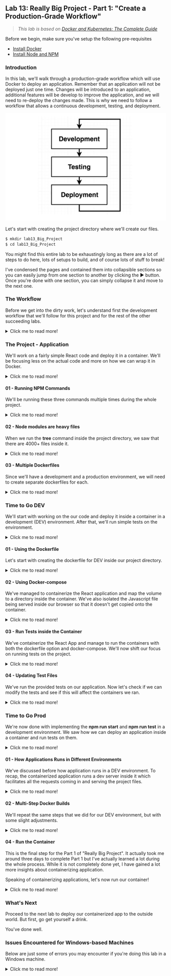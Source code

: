 ## Lab 13: Really Big Project - Part 1: "Create a Production-Grade Workflow"

> *This lab is based on [Docker and Kubernetes: The Complete Guide](https://www.udemy.com/course/docker-and-kubernetes-the-complete-guide/)*

Before we begin, make sure you've setup the following pre-requisites

  - [Install Docker](../README.md#pre-requisites)
  - [Install Node and NPM](../README.md#pre-requisites)
  <!-- - [Install Go](../README.md#pre-requisites) -->

### Introduction

In this lab, we'll walk through a production-grade workflow which will use Docker to deploy an application. Remember that an application will not be deployed just one time. Changes will be introduced to an application, additional features will be develop to improve the application, and we will need to re-deploy the changes made. This is why we need to follow a workflow that allows a continuous development, testing, and deployment.

<p align="center">
  <img src="../Images/lab13prodworkflow3.png">
</p>

Let's start with creating the project directory where we'll create our files.

```bash
$ mkdir lab13_Big_Project 
$ cd lab13_Big_Project
```

You might find this entire lab to be exhaustingly long as there are a lot of steps to do here, lots of setups to build, and of course lots of stuff to break!

I've condensed the pages and contained them into collapsible sections so you can easily jump from one section to another by clicking the ▶ button. Once you're done with one section, you can simply collapse it and move to the next one.

### The Workflow

Before we get into the dirty work, let's understand first the development workflow that we'll follow for this project and for the rest of the other succeeding labs.

<details><summary> Click me to read more! </summary>
 

<p align=center>
<img src="../Images/lab13prodworkflowcorrectnumbered.png">
</p>

1. We'll have a Github repository which will serve as the central source of truth. The repo will have two branches: 
    - The feature branch is the development branch.
    - The master branch will have the final clean working code that will be deployed to our hosting provider.
2. We (the developer) always pulls the code from the feature branch down to our local machine. We can then make changes on the local copy of the codebase
3. We'll then push the changes back to the feature branch.
4. Create a pull request (PR) to merge the changes in feature branch over to the master branch.
5. Application is automatically pushed to Travis CI to run tests on the code.
6. After the tests pass, the PR is then merged to master.
7. Code is pushed to Travis CI again to run tests.
8. After the tests pass, deploy the application to AWS Elastic Beanstalk.

Here's another way to look at it:

<p align="center">
<img src="../Images/lab13prodworkflowflowchart2.png">
</p>
 
</details>

### The Project - Application

We'll work on a fairly simple React code and deploy it in a container. We'll be focusing less on the actual code and more on how we can wrap it in Docker. 

<details><summary> Click me to read more! </summary>

> *Note: If you are using Windows machines, you might encounter some issues. You may refer to the [Issues Encountered for Windows-based Machines](#issues-encountered-for-windows-based-machines)**

Before we proceed, make sure you've installed NodeJS and NPM. You can check out the [pre-requisites section]((../README.md#pre-requisites)) to know more.

Start with generating the app using **npx** to get the most current current libraries and resolve any depency conflicts. Note that there are two ways to do this.

**Before npm@.5.2.0**

```bash
$ npm install -g create-react-app
$ create-react-app client 
```

**As of npm@5.2.0 (recommended)**

```bash
$ npx create-react-app client 
```

We'll generate the project using the recommended approach. Enter "y" when prompted with the "Ok to proceed? (y)" message. More details on the CRA usage with npx can be found in the [official docs.](https://create-react-app.dev/docs/getting-started#quick-start)

It should return the following message:

<details><summary> create-react-app: output </summary>
 
```bash
Success! Created client at /home/ubuntu/client
Inside that directory, you can run several commands:

  npm start
    Starts the development server.

  npm run build
    Bundles the app into static files for production.

  npm test
    Starts the test runner.

  npm run eject
    Removes this tool and copies build dependencies, configuration files
    and scripts into the app directory. If you do this, you can’t go back!

We suggest that you begin by typing:

  cd client
  npm start

Happy hacking! 
```

</details>
<br>

We named the project "client" but we can also give it a different name, like:

```bash
$ npx create-react-app proj-eden-frontend
```

We'll use the **proj-eden-frontend** as our React application. A folder should be created for this project.

```bash
$ ls -l
total 8
drwxrwxr-x 6 ubuntu ubuntu 4096 Jun 27 09:53 client
drwxrwxr-x 6 ubuntu ubuntu 4096 Jun 27 10:00 proj-eden-frontend 
```

</details>

#### 01 - Running NPM Commands 

We'll be running these three commands multiple times during the whole project.

<details><summary> Click me to read more! </summary>
<br>

**npm run start**
A development-only command which starts up a development server to host the application and to make it available inside our web browser. Note that this is NOT USED FOR PRODUCTION.

**npm run test**
This run tests associated with the project. All tests should pass before we can deploy our application.

**npm run build**
This concatenates all the Javascript projects files into one single file. This file will then be served to the production environment.

Let's go back to our React app, **proj-eden-frontend**.

```bash
$ cd proj-eden-frontend
```

##### npm run test

Let's try running tests. Run the command below and enter "a" to run all tests. Press "q" to quit.

```bash
$ npm run test 
```

<p align=center>
<img src="../Images/lab13npmruntest1.png">
</p><p align=center>
<img src="../Images/lab13npmruntest2.png">
</p>

##### npm run build 

Now try to run **build.**

```bash
$ npm run build 
``` 

You should get the output below.

<details><summary> npm run build: output </summary>

```bash
Creating an optimized production build...
Compiled successfully.

File sizes after gzip:

  46.6 kB  build/static/js/main.f62b9e1e.js
  1.78 kB  build/static/js/787.e4717afd.chunk.js
  541 B    build/static/css/main.073c9b0a.css

The project was built assuming it is hosted at /.
You can control this with the homepage field in your package.json.

The build folder is ready to be deployed.
You may serve it with a static server:

  npm install -g serve
  serve -s build

Find out more about deployment here:

  https://cra.link/deployment 
```

</details>
<br>

You should now have the **build** folder created inside the **proj-eden-frontend** directory. If you try to run **tree**, it will display all the files and directory which are all nested inside. You should have around 4000+ files inside this project directory.

```bash
$ tree

4703 directories, 35518 files
```

These are the two files which we'll serve as a website.

```bash
$ ll build/index.html 
$ ll build/src/App.js
```

##### npm run start 

Finally, let's start a development server.

```bash
$ npm run start 
```

It should automatically open your web browser. If it doesn't, get your IP from the terminal.

```bash
$ curl ipecho.net/plain; echo 
```

Open your web browser and navigate to the IP address followed by port 3000, like this:

```bash
54.179.200.135:3000/
```

You should now see the React page.

<p align=center>
<img src="../Images/lab13reactnpmrunbuild1.png">
</p>

</details>

#### 02 - Node modules are heavy files 

When we run the **tree** command inside the project directory, we saw that there are 4000+ files inside it. 

<details><summary> Click me to read more! </summary>

Majority of these files are actually **node modules** which are dependencies that the React need to run the application. 

```bash
$ tree node_modules/ 
```

If we're running locally, we will definitely need these dependencies. But since we'll be containerizing the application, we can simply delete this folder.

```bash
$ rm -r node_modules 
```

When you check in your browser again, you should now see error messages. This is alright as we'll run everything inside a container in the next steps.

<p align=center>
<img src="../Images/lab13reactappunreachable.png">
</p>

</details>

#### 03 - Multiple Dockerfiles

Since we'll have a development and a production environment,  we will need to create separate dockerfiles for each.

<details><summary> Click me to read more! </summary>

Here's what we'll try to do:

<p align=center>
<img src="../Images/lab13multidockerfile.png">
</p>

</details>

### Time to Go DEV

We'll start with working on the our code and deploy it inside a container in a development (DEV) environment. After that, we'll run simple tests on the environment.

<details><summary> Click me to read more! </summary>

To understand how our containerized application will work in a DEV environment,

<p align=center>
<img src="../Images/lab13howappwillworkindevenvironmeent.png">
</p>

1. We will launch a development server inside our container which will receive requests from outside the container.
2. When we access the application from our web browser, our web browser will send requests to the app inside the container.
3. The dev server handles the incoming requests, takes the html and js files and sends them back to the browser where it will be served.

</details>

#### 01 - Using the Dockerfile

Let's start with creating the dockerfile for DEV inside our project directory.

<details><summary> Click me to read more! </summary>

##### Create the Dockerfile and Build the Image

```bash
$ vim dockerfile.dev
```

<details><summary> dockerfile.dev </summary>

```bash
# Uses node:alpine as base image
FROM node:alpine

# Creates working directory
WORKDIR '/app' 

# Copies file to working directory 
COPY package.json .

# Installs npm
RUN npm install

# Copy the remaining files
COPY . .

# If you're using Ubuntu, uncomment the two line below.
# This is because Ubuntu mounts volumes using the root user.
# If you're using different linux distro, comment out these two lines
RUN chown -R node /app/node_modules
USER node

# Starts development server 
CMD ["npm", "run", "start"]
```
</details>
<br>

Build the image. Give it a image name using the "-t" flag followed by the name. 

```bash
$ docker build . -t proj-eden-frontend -f dockerfile.dev 
```

You should see two images created.

```bash
$ docker images

REPOSITORY           TAG       IMAGE ID       CREATED         SIZE
proj-eden-frontend   latest    332f15e15139   2 minutes ago   532MB
node                 alpine    515db77e67c7   10 days ago     174MB 
```

##### Run the Container 

Start a container from the dockerfile. We'll also expose the container's port 3000 and map it to our local machine's port 4002. You can choose any port in your machine but we'll use 4002 here.

```bash
$ docker run -p 4002:3000 proj-eden-frontend
```

If you haven't recorded your local machine's IP address, you can check them again.

```bash
$ curl ipecho.net/plain; echo 
```

Open your web browser and navigate to the IP address through port 4002. You should see the React app landing page.

<p align=center>
<img src="../Images/lab13containerizedreactapp.pn">
</p>

Going back to our dockerfile, notice that after copying the package.json, we also copied the rest of the other files onto the container, include the main javascript file and the HTml files that'll be served through the hosting provider.

<details><summary> dockerfile.dev </summary>

```bash
# Uses node:alpine as base image
FROM node:alpine

# Creates working directory
WORKDIR '/app' 

# Copies file to working directory 
COPY package.json .

# Installs npm
RUN npm install

# Copy the remaining files
COPY . .

# Starts development server 
CMD ["npm", "run", "start"]
```
</details>
<br>

The problem with this approach is when we need to edit the Javascript file locally, it will not be automatically reflected to the application running inside the container. This is because the container is launched from the dockerfile that uses the unmodified Javascript file.

We will need to build a new image everytime we introduce changes to the files that the dockerfile is using. 

Make changes, re-build the image, run new containers.


##### Map the Volumes 

To ensure that changes are immediately reflected to the application, we would need to isolate the project files from the container. This means that instead of copying the projects files to the container, we'll store it in a volume outside the container and then reference that volume when the container is ran.

<p align>
<img src="../Images/lab13mapvolumes.png">
</p>

To map a directory inside the container to a directory on the local host(can be anywhere, as long as it's outside the container and the container can access it), we can use the commmand below:

```bash
$ docker run -p 4002:3000 -v /app/node_modules -v $(pwd):/app <image-id> 
```
<p align=center>
<img src="../Images/lab13mapvolumes2.png">
</p>

In the command above, we have following arguments:

- "-p 4002:3000" - we're mapping the localhost port 4002 to the container port 3000

- "-v /app/node_modules" - ensures that the "node_modules" folder will not be map to a folder outside the container

- "-v $(pwd):/app" - maps the current local directory to the "/app" directory inside the container

- "image-id" - the container image that we'll build

Recall that we deleted the **node_modules** folder awhile back. Now when we start up the container using the command below,

```bash
$ docker run -p 4002:3000 -v $(pwd):/app <image-id> 
```

It will look for the modules folder outside the container. It won't find any of the modules and this will return an error.

<p align>
<img src="../Images/lab13nodemodulenotfounderror2.png">
</p>

To make sure that the container doesn't look for the **node_modules** folder outside the container and instead use the **node_modules** that will be installed inside the container, we add a "bookmark" to the modules directory inside the container,

```bash
$ docker run -p 4002:3000 -v /app/node_modules -v $(pwd):/app <image-id> 
```

##### Let's now test this 

We want to make sure that any changes we make to the project files will automatically be displayed on the application that's running inside the container.

Let's try to modify a javascript file. Replace the:

```bash
Edit <code>src/App.js</code> and save to reload. 
```

with:

```bash
I feel the need, the need for speed! 
```

The new **App.js** should now look like this:

<details><summary> src/App.js </summary>

```js
import logo from './logo.svg';
import './App.css';

function App() {
  return (
    <div className="App">
      <header className="App-header">
        <img src={logo} className="App-logo" alt="logo" />
        <p>
          I feel the need, the need for speed! 
        </p>
        <a
          className="App-link"
          href="https://reactjs.org"
          target="_blank"
          rel="noopener noreferrer"
        >
          Learn React
        </a>
      </header>
    </div>
  );
}

export default App;
```

</details>

**Note:** If you're using Ubuntu, you may need to modify your **dockerfile.dev**. You can check out this [Stackoverflow discussion](https://stackoverflow.com/questions/67087735/eacces-permission-denied-mkdir-usr-app-node-modules-cache-how-can-i-creat?answertab=trending#tab-top) for more details.

<details><summary> dockerfile.dev </summary>
 
```bash
# Uses node:alpine as base image
FROM node:alpine

# Creates working directory
WORKDIR '/app' 

# Copies file to working directory 
COPY package.json .

# Installs npm
RUN npm install --silent

# Copy the remaining files
COPY . .

# If you're using Ubuntu, uncomment the two line below.
# This is because Ubuntu mounts volumes using the root user.
# If you're using different linux distro, comment out these two lines
RUN chown -R node /app/node_modules
USER node

# Starts development server 
CMD ["npm", "run", "start"]
```
 
</details>
</br>

Re-build the image again, but just this time.

```bash
$ docker build . -t proj-eden-frontend -f dockerfile.dev 
```
```bash
$ docker images
REPOSITORY           TAG       IMAGE ID       CREATED         SIZE
proj-eden-frontend   latest    c6b96a053685   3 seconds ago   532MB
<none>               <none>    332f15e15139   3 hours ago     532MB
node                 alpine    515db77e67c7   10 days ago     174MB 
```

Run the container with the two "-v" flag.

```bash
$ docker run -p 4002:3000 -v /app/node_modules -v $(pwd):/app proj-eden-frontend
```

Going back to the browser, navigate to your IP address through port 4002. It should how display the new message.

<p align>
<img src="../Images/lab13reactappneedforspeed.png">
</p>

Edit the **App.js** again and change the message to:

```bash
To infinity and beyond! 
```

<p align=center>
<img src="../Images/lab13reactappinfinityandbeyond.png">
</p>

</details>


#### 02 - Using Docker-compose

We've managed to containerize the React application and map the volume to a directory inside the container. We've also isolated the Javascript file being served inside our browser so that it doesn't get copied onto the container. 

<details><summary> Click me to read more! </summary>

This allows us to modify the JS file and be applied to the application immediately without going through the entire process of rebuilding the image and running a new container.

**Multiple shell parameters** We've been running the **docker run** command with the parameters and arguments. If you have a few parameters tadd, it's no problem to run them on the terminal. But this becomes tedious and is more prone to error if you're introducing several parameters when running this command.

As a solution, we can define this parameters in a **docker-compose.yml** file in the same directory as the **dockerfile.dev**.

```bash
version: '3'
services:
  
  web:  
    build: 
      context: .
      dockerfile: dockerfile.dev
    
    ports:
      - "4002:3000"
    
    volumes:
      - /app/node_modules
      - .:/app 
      
```

Run the container. 

```bash
$ docker-compose up 
```

Inside your web browser. You should be able to naviaget to your IP machine's IP address through port 4002. Edit the **App.js** and reload the site inside your web browser to see the changes appear immediately.

Going back to our **docker-compose.yml** file.

<details><summary> docker-compose.yml </summary>

```bash
version: '3'
services:
  
  web:  
    build: 
      context: .
      dockerfile: dockerfile.dev
    
    ports:
      - "4002:3000"
    
    volumes:
      - /app/node_modules
      - .:/app 
```

</details>

Notice the attributes under **build** block. The **context** means docker-compose will look for the dockerfile in a specifc directory. In this case, it will look in the current working directory which is represented by "."

In the **volumes** block, we specify the bookmarked **node_modules** inside the container so that Docker won't need to look for this directory in the volume outside the container. We also see the ".:/app" which means the current working directory on the localhost will be mapped to the /app directory inside the container.

What's interesting about the **volumes** block is that it would seem that the only files that need to exist inside the container are dependencies inside the **node_modules** folder. All the other files can essentially be isolated and stored outside the container.

But wait, didn't we have a line in our **dockerfile.dev** that copies all the project files onto the container?

```bash
COPY . . 
```

<details><summary> dockerfile.dev </summary>

```bash
# Uses node:alpine as base image
FROM node:alpine

# Creates working directory
WORKDIR '/app' 

# Copies file to working directory 
COPY package.json .

# Installs npm
RUN npm install --silent

# Copy the remaining files
COPY . .

# If you're using Ubuntu, uncomment the two line below.
# This is because Ubuntu mounts volumes using the root user.
# If you're using different linux distro, comment out these two lines
RUN chown -R node /app/node_modules
USER node

# Starts development server 
CMD ["npm", "run", "start"] 
```

</details>

**If the container can just reference the project files that are outside the container, why do we need to still copy them onto the container?**

The answer is, we don't. We can remove the 'COPY . .' and the container would still be launched and the application would still work. But if we decide to change the process or use a different tool other than docker-compose in the distant future, this COPY command ensure that the dockerfile would still work without docker-compose.


</details>

#### 03 - Run Tests inside the Container 

We've containerize the React App and manage to run the containers with both the dockerfile option and docker-compose. We'll now shift our focus on running tests on the project.

<details><summary> Click me to read more! </summary>

Running tests on the container is straightforward. Make sure to build the image first. Note that we tagged the image with "proj-eden-frontend".

```bash
$ docker build . -t proj-eden-frontend -f dockerfile.dev 
```

Now to run tests, it will be done when we run the container itself. Make sure to include "-it" and the command "npm run test" at the end. 

```bash
$ docker run -it proj-eden-frontend npm run test
```

You should see an interactive terminal returned. 

<p align=center>
<img src="../Images/lab13runtestsinsidethecontainerdocker.png">
</p>

Press "Enter" to trigger a test run. To quit, press 'Q'.

<p align=center>
<img src="../Images/lab13runteststriggerruntests.png">
</p>

</details>

#### 04 - Updating Test Files

We've run the provided tests on our application. Now let's check if we can modify the tests and see if this will affect the containers we ran.

<details><summary> Click me to read more! </summary>

##### Method 1: Live Updating Tests

Similar with updating the project files, we could also update the test files. However, remember that the container basically a "snapshot" which means it uses the original test files and will not reflect any changes done to the test files unless you rebuild the image again and run a new container. 

There are two ways to make sure that the container reflects the changes on the test files, and we'll try the first approach first.

Start with launching the container again. We'll use **docker-compose** to spin up the container so that we don't have to enter a lot of parameters. 

```bash
$ docker-compose up --build 
```
```bash
$ docker ps -a 
```

Open a second terminal and attach to the running container and run the test again. This can be done by running "exec -it" on the container, followed by the 'npm run test'.

```bash
$ docker exec -it <container-d> npm run test 
```

'Enter' to trigger tests runs. It will show 'Tests: 1 passed'. 

Open a third terminal and go inside the **proj-eden-frontend** directory again. The test file that we need to edit is "src/App.test.js".

```js
import { render, screen } from '@testing-library/react';
import App from './App';

test('renders learn react link', () => {
  render(<App />);
  const linkElement = screen.getByText(/learn react/i);
  expect(linkElement).toBeInTheDocument();
});
```

Edit the testfile by duplicating the **test** block. Save the changes. This should now appear as 2 tests.

<details><summary> App.test.js </summary>

```js
import { render, screen } from '@testing-library/react';
import App from './App';

test('renders learn react link', () => {
  render(<App />);
  const linkElement = screen.getByText(/learn react/i);
  expect(linkElement).toBeInTheDocument();
});

test('renders learn react link', () => {
  render(<App />);
  const linkElement = screen.getByText(/learn react/i);
  expect(linkElement).toBeInTheDocument();
});
```
 
</details>

Going back to your second terminal, press 'Enter' multiple times to trigger another test runs. It should now show two tests passed.

<p align=center>
<img src="../Images/lab13cheatedtestruns.png">
</p>

Try adding 5 more tests to the **App.test.js** then reduce it to just 3 test. Then observe if there'll be changes to the ongoing test.

<p align=center>
<img src="../Images/lab13cheatedtest5.png">
</p>

<p align=center>>
<img src="../Images/cheatedtest3.png">
</p>

Note that this isn't the most efficient way to reflect the changes to the test files since you'll have to re-attach to the running container and run 'npm run test' again each time you modify the test files.


##### Method 2: Docker-Compose for Running Tests 

We sort of did used docker-compose in the first approach when we spin up the containers but we just attached to the running container and run the 'npm run test' again to make sure that the changes in the test files are applied.

This second appraoch is slight different since we'll modify the **docker-compose.yml**. We'll add a second service that's intended for running tests only. This means it'll actuall create two containers, one for the project and a second one for testing the project. 

<details><summary> docker-compose.yml </summary>

```bash
version: '3'
services:
  
  web:  
    build: 
      context: .
      dockerfile: dockerfile.dev 
    ports:
      - "4002:3000" 
    volumes:
      - /app/node_modules
      - .:/app 

  test:
    build: 
      context: .
      dockerfile: dockerfile.dev 
    volumes:
      - /app/node_modules
      - .:/app  
    command: ["npm", "run", "test"] 
```
 
</details>
<br>
Notice that we used the exact same blocks for the service **test** except for the volume mapping since the test will just run in the background. We also added the **command** attribute where we specify the 'npm run test'.

Before we proceed, let's clean up the stopped containers firs so we have a fresh slate. 

```bash
$ docker ps -a
$ docker container prune -f
$ docker ps -a 
```

Let's now test.

```bash
$ docker-compose up --build 
```

You should see an output like this:

<p align=center>
<img src="../Images/lab13dockercompose2services.png">
</p>

On a second terminal, check the running containers. You should see two.

```bash
$ docker ps 
```

**The downside of this approach**. The first approach provides us with an interactive terminal where we can press 'Enter' to re-run tests and other options as well. With this second one, we don't have a connection to the standard input (stdin) so there's no way to interact with the test suite.

</details>

### Time to Go Prod

We're now done with implementing the **npm run start** and **npm run test** in a development environment. We saw how we can deploy an application inside a container and run tests on them. 

<details><summary> Click me to read more! </summary>
</br>

We've also ensured that changes introduced to the project files and test files will be automatically reflected on the application without the need for rebuilding the image and running new containers. 

We achieved this by isolating the files outside the container and instructing the container to reference them during startup. We've done all of this in a development environment. It's time to build a production version of the application.

</details>

#### 01 - How Applications Runs in Different Environments

We've discussed before how application runs in a DEV environment. To recap, the containerized application runs a dev server inside it which facilitates all the requests coming in and serving the project files. 

<details><summary> Click me to read more! </summary>
</br>

The dev server also exists to handle any changes being done on the project files

<p align>
<img src="../Images/lab13howappwillworkindevenvironmeent.png">
</p>

In a production environment, the code is expected to be a final person which cannot be modified on the fly. This would mean that we will have to remove the dev server which handles all the code changes. The dev server will be replaced by an **Nginx web server** which will handle the incoming requests.

<p align>
<img src="../Images/lab13howappworksinprodenv.png">
</p>

We'll be creating a separate dockerfile for our production environment. This dockerfile will create a production container will start up an NGINX instance that will serve all the HTML and JS files.

</details>

#### 02 - Multi-Step Docker Builds   

We'll repeat the same steps that we did for our DEV environment, but with some slight adjustments. 

<details><summary> Click me to read more! </summary>
</br>

But first, let's understand once again the steps that we'll have to do using this diagram. It's a pretty straightforward diagram and we have basic understanding on how we'll create the containers at this point. However, there will be some questions that we need to answer first.

<p align>
<img src="../Images/lab13prodflowchart.png">
</p>

##### Do we need to install all dependencies?

Recall when we install the dependencies during the project generation, it created a directory with over 4000+ folder inside, with majority of the files in the **node_modules** folder. This dependencies were required to run "npm run build" command which builds the application. After this is done, the dependencies are not required anymore. 

When deploying the project to the container, the only essential directory is the **build** folder. The rest can be entirely removed.

```bash
$ ll -d */
drwxrwxr-x 3 ubuntu ubuntu 4096 Jun 28 04:13 build//
drwxr-xr-x 2 root   root   4096 Jun 28 04:21 node_modules//
drwxrwxr-x 2 ubuntu ubuntu 4096 Jun 28 04:12 public//
drwxrwxr-x 2 ubuntu ubuntu 4096 Jun 28 04:12 src// 
```

##### Where do we get NGINX?

We'll be using the [official NGINX container image from Dockerhub.](https://hub.docker.com/_/nginx).

<p align>
<img src="../Images/lab13wheredowegetnginx.png">
</p>

We'll now be using two base images: "node:alpine" and "nginx". To do this, we'll be doing a **Multi-step Docker Build.** We'll understand this more when we create our dockerfile for PRD.

<p align>
<img src=![](../Images/lab13multidockerbuild.png)  >
</p>

#### 03 - Using the Dockerfile

Let's create our **dockerfile.prod** file. Notice that we now have two "FROM" statements here. Consider one "FROM" block as a step, so after the first "FROM" block is done running, Docker will proceed with running the second "FROM" block.

```bash
# This is the build-phase
FROM node:alpine as build-phase 
WORKDIR '/app'
COPY package.json .
RUN npm install
COPY . .
RUN npm run build

# This is the run phase
FROM nginx
COPY --from=build-phase /app/build /usr/share/nginx/html 
```

On the **build phase**, we see the FROM is appended with "as build-phase". This is basically an alias, which tells Docker that the first FROM block is for the build phase, which is the first step of the docker build process.

On the **run phase**, we see the COPY line. The "--from" parameter actually pulls data from another step, which in this case is from the **build-phase**. It follows these format:

```bash
COPY --from=<step>  <src-dir>  <dest-dir>
```

The source directory (src-dir) is the "/app/build" from the first step. We want to copy this over to the destination directory (dest-dir). From the [Hosting some simple static content](https://hub.docker.com/_/nginx) of the official documentation, we see a sample:

```bash
# Sample from the documentation
FROM nginx
COPY static-html-directory /usr/share/nginx/html 
```

The "/usr/share/nginx/html" is a default directory where NGINX checks for any app files to serve. So basically, we need to put the HTML and JS files in this directory.

</details>

#### 04 - Run the Container 

This is the final step for the Part 1 of "Really Big Project". It actually took me around three days to complete Part 1 but I've actually learned a lot during the whole process. While it is not completely done yet, I have gained a lot more insights about containerizing application.

Speaking of containerizing applications, let's now run our container!

<details><summary> Click me to read more! </summary>
<br> 

But first, build the image. We'll give the name "proj-prd".

```bash
$ docker build . -f dockerfile.prd -t proj-prd 
```

Get your machine's IP address.

```bash
$ curl ipecho.net/plain; echo 
```

Now run the container. Let's map our local machine's port 8080 to the container's port 80.

```bash
$ docker run -p 8080:80 proj-prd 
```

Open your web browser and navigate to your IP address through port 8080. You should now see the React page.

<p align>
<img src="../Images/lab13youvedonewell.png">
</p>
 
</details>

### What's Next 

Proceed to the next lab to deploy our containerized app to the outside world. But first, go get yourself a drink.

You've done well.

### Issues Encountered for Windows-based Machines 

Below are just some of errors you may encounter if you're doing this lab in a Windows machine.

<details><summary> Click me to read more! </summary>

#### npm start doesn't detect changes

You may encounter some issues where the Create-React-App can't detect files that are changed on Windows-based machines. You can try out the following:

1. In the root project directory, create a file called .env

2. Add the following text to the file and save it: 

    ```bash 
    CHOKIDAR_USEPOLLING=true
    ```

Read more about it [here](https://create-react-app.dev/docs/troubleshooting/#npm-start-doesn-t-detect-changes).


#### npm ERR - enoent ENOENT - no such file or directory

You may encounter this error if you're using VirtualBox inside a Windows machine and you're trying to run the command below:

```bash
$ docker-compose up --build 

npm ERR! enoent ENOENT: no such file or directory, open '/app/package.json
```

This may be due to the Docker Toolbox that is being used by VirtualBox. The folders and volume mounts may have been broken and the files that are supposed to be copied to the container were erased.

To resolve this:

1. [Upgrade your VitualBox installation](npm ERR! enoent ENOENT: no such file or directory, open '/app/package.json)

2. If you're still having issues, try to do a complete detroy and build again. Also make sure that your project files are located in C:\Users and not on a remote or external drive.

    ```bash
    $ docker-compose down
    $ docker-compose up --build
    ```

</details>
